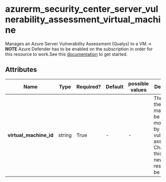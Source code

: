 # azurerm_security_center_server_vulnerability_assessment_virtual_machine

Manages an Azure Server Vulnerability Assessment (Qualys) to a VM.-> **NOTE** Azure Defender has to be enabled on the subscription in order for this resource to work.See this [documentation](https://docs.microsoft.com/azure/security-center/security-center-get-started) to get started.

## Attributes

| Name | Type | Required? | Default  | possible values | Description |
| ---- | ---- | --------- | -------- | ----------- | ----------- |
| **virtual_machine_id** | string | True | -  |  -  | The ID of the virtual machine to be monitored by vulnerability assessment. Changing this forces a new resource to be created. | 

